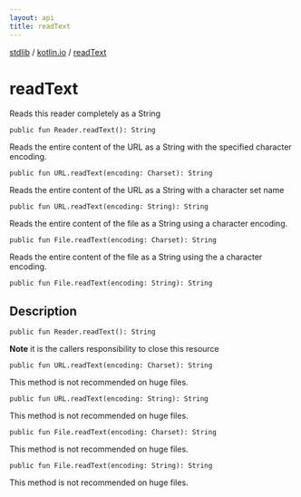 ```yaml
---
layout: api
title: readText
---
```

[stdlib](../index.html) / [kotlin.io](index.html) / [readText](readText.html)

# readText
Reads this reader completely as a String
```
public fun Reader.readText(): String
```
Reads the entire content of the URL as a String with the specified character encoding.
```
public fun URL.readText(encoding: Charset): String
```
Reads the entire content of the URL as a String with a character set name
```
public fun URL.readText(encoding: String): String
```
Reads the entire content of the file as a String using a character encoding.
```
public fun File.readText(encoding: Charset): String
```
Reads the entire content of the file as a String using the a character encoding.
```
public fun File.readText(encoding: String): String
```
## Description
```
public fun Reader.readText(): String
```
**Note** it is the callers responsibility to close this resource

```
public fun URL.readText(encoding: Charset): String
```
This method is not recommended on huge files.

```
public fun URL.readText(encoding: String): String
```
This method is not recommended on huge files.

```
public fun File.readText(encoding: Charset): String
```
This method is not recommended on huge files.

```
public fun File.readText(encoding: String): String
```
This method is not recommended on huge files.

